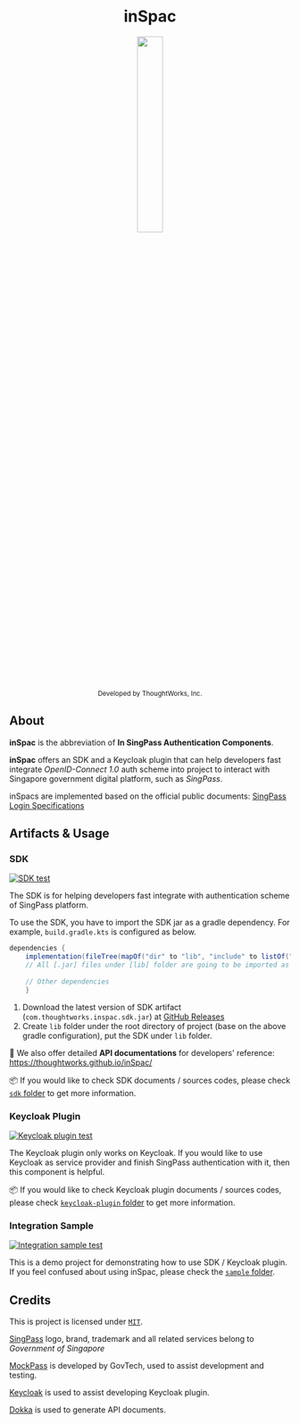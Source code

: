 <h1 align="center">
inSpac
</h1>
<p align="center">
<img  src=""
      height=30%
      width=30%>
<br>
<sup>
     Developed by ThoughtWorks, Inc.
</sup>
<br>
</p>

## About

**inSpac** is the abbreviation of **In SingPass Authentication Components**.

**inSpac** offers an SDK and a Keycloak plugin that can help developers fast integrate *OpenID-Connect 1.0* auth scheme into project to interact with Singapore government digital platform, such as *SingPass*.

inSpacs are implemented based on the official public documents: [SingPass Login Specifications](https://public.cloud.myinfo.gov.sg/sglogin/SingPass-login-specs-v0.1.html#section/Overview)

## Artifacts & Usage
### SDK
[![SDK test](https://github.com/thoughtworks/inSpac/actions/workflows/sdk-test.yaml/badge.svg)](https://github.com/thoughtworks/inSpac/actions/workflows/sdk-test.yaml)

The SDK is for helping developers fast integrate with authentication scheme of SingPass platform.

To use the SDK, you have to import the SDK jar as a gradle dependency. For example, `build.gradle.kts` is configured as below.

``` groovy
dependencies {
    implementation(fileTree(mapOf("dir" to "lib", "include" to listOf("*.jar"))))
    // All [.jar] files under [lib] folder are going to be imported as gradle dependencies
    
    // Other dependencies
    }
```

1. Download the latest version of SDK artifact (`com.thoughtworks.inspac.sdk.jar`) at [GitHub Releases](https://github.com/thoughtworks/inSpac/releases/latest)
2. Create `lib` folder under the root directory of project (base on the above gradle configuration), put the SDK under `lib` folder.

📖 We also offer detailed **API documentations** for developers' reference: https://thoughtworks.github.io/inSpac/

📦 If you would like to check SDK documents / sources codes, please check [`sdk` folder](https://github.com/thoughtworks/inSpac/tree/main/sdk) to get more information.

### Keycloak Plugin
[![Keycloak plugin test](https://github.com/thoughtworks/inSpac/actions/workflows/keycloak-plugin-test.yaml/badge.svg)](https://github.com/thoughtworks/inSpac/actions/workflows/keycloak-plugin-test.yaml)

The Keycloak plugin only works on Keycloak. If you would like to use Keycloak as service provider and finish SingPass authentication with it, then this component is helpful.

📦 If you would like to check Keycloak plugin documents / sources codes, please check [`keycloak-plugin` folder](https://github.com/thoughtworks/inSpac/tree/main/keycloak-plugin) to get more information.


### Integration Sample
[![Integration sample test](https://github.com/thoughtworks/inSpac/actions/workflows/sample-test.yaml/badge.svg)](https://github.com/thoughtworks/inSpac/actions/workflows/sample-test.yaml)

This is a demo project for demonstrating how to use SDK / Keycloak plugin. If you feel confused about using inSpac, please check the [`sample` folder](https://github.com/thoughtworks/inSpac/tree/main/sample).


## Credits
This is project is licensed under [`MIT`](https://github.com/thoughtworks/inSpac/blob/main/LICENSE).

[SingPass](https://www.singpass.gov.sg/) logo, brand, trademark and all related services belong to _Government of Singapore_

[MockPass](https://github.com/opengovsg/mockpass) is developed by GovTech, used to assist development and testing.

[Keycloak](https://www.keycloak.org) is used to assist developing Keycloak plugin.

[Dokka](https://github.com/Kotlin/dokka) is used to generate API documents. 